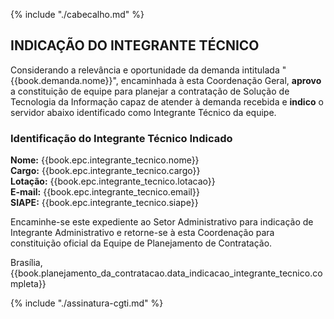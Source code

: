 {% include "./cabecalho.md" %}
## INDICAÇÃO DO INTEGRANTE TÉCNICO 

Considerando a relevância e oportunidade da demanda intitulada "{{book.demanda.nome}}", encaminhada à esta Coordenação Geral, **aprovo** a constituição de equipe para planejar a contratação de Solução de Tecnologia da Informação capaz de atender à demanda recebida e **indico** o servidor abaixo identificado como Integrante Técnico da equipe.

### Identificação do Integrante Técnico Indicado
**Nome:** {{book.epc.integrante_tecnico.nome}}  
**Cargo:** {{book.epc.integrante_tecnico.cargo}}  
**Lotação:** {{book.epc.integrante_tecnico.lotacao}}  
**E-mail:** {{book.epc.integrante_tecnico.email}}  
**SIAPE:** {{book.epc.integrante_tecnico.siape}}  

Encaminhe-se este expediente ao Setor Administrativo para indicação de Integrante Administrativo e retorne-se à esta Coordenação para constituição oficial da Equipe de Planejamento de Contratação.

Brasília, {{book.planejamento_da_contratacao.data_indicacao_integrante_tecnico.completa}}
   
   
   
{% include "./assinatura-cgti.md" %}

